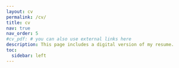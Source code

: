 ```yaml
---
layout: cv
permalink: /cv/
title: cv
nav: true
nav_order: 5
#cv_pdf: # you can also use external links here
description: This page includes a digital version of my resume. 
toc:
  sidebar: left
---
```

